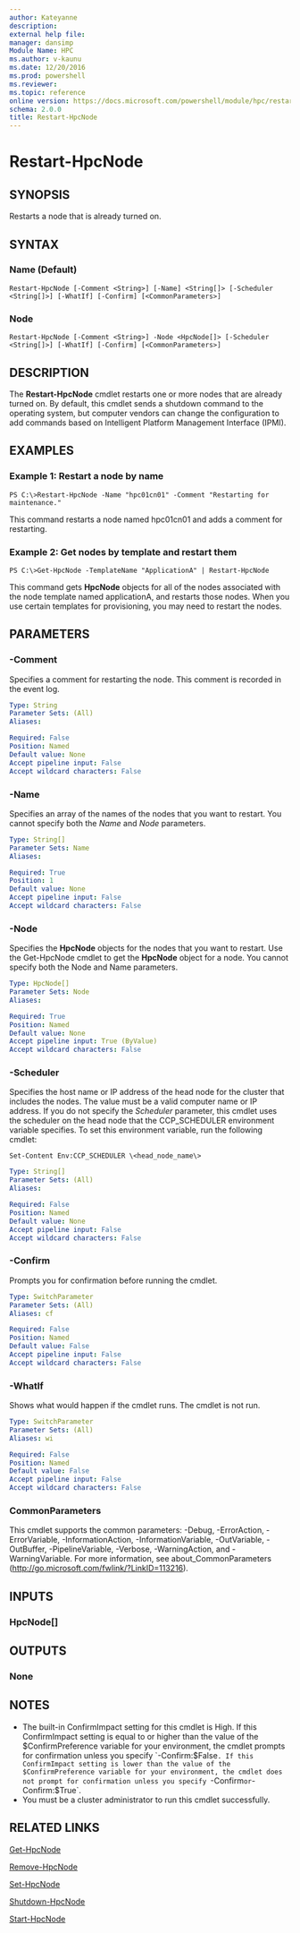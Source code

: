 ```yaml
---
author: Kateyanne
description: 
external help file: 
manager: dansimp
Module Name: HPC
ms.author: v-kaunu
ms.date: 12/20/2016
ms.prod: powershell
ms.reviewer: 
ms.topic: reference
online version: https://docs.microsoft.com/powershell/module/hpc/restart-hpcnode?view=windowsserver2012r2-ps&wt.mc_id=ps-gethelp
schema: 2.0.0
title: Restart-HpcNode
---
```


# Restart-HpcNode

## SYNOPSIS
Restarts a node that is already turned on.

## SYNTAX

### Name (Default)
```
Restart-HpcNode [-Comment <String>] [-Name] <String[]> [-Scheduler <String[]>] [-WhatIf] [-Confirm] [<CommonParameters>]
```

### Node
```
Restart-HpcNode [-Comment <String>] -Node <HpcNode[]> [-Scheduler <String[]>] [-WhatIf] [-Confirm] [<CommonParameters>]
```

## DESCRIPTION
The **Restart-HpcNode** cmdlet restarts one or more nodes that are already turned on.
By default, this cmdlet sends a shutdown command to the operating system, but computer vendors can change the configuration to add commands based on Intelligent Platform Management Interface (IPMI).

## EXAMPLES

### Example 1: Restart a node by name
```
PS C:\>Restart-HpcNode -Name "hpc01cn01" -Comment "Restarting for maintenance."
```

This command restarts a node named hpc01cn01 and adds a comment for restarting.

### Example 2: Get nodes by template and restart them
```
PS C:\>Get-HpcNode -TemplateName "ApplicationA" | Restart-HpcNode
```

This command gets **HpcNode** objects for all of the nodes associated with the node template named applicationA, and restarts those nodes.
When you use certain templates for provisioning, you may need to restart the nodes.

## PARAMETERS

### -Comment
Specifies a comment for restarting the node.
This comment is recorded in the event log.

```yaml
Type: String
Parameter Sets: (All)
Aliases:

Required: False
Position: Named
Default value: None
Accept pipeline input: False
Accept wildcard characters: False
```

### -Name
Specifies an array of the names of the nodes that you want to restart.
You cannot specify both the *Name* and *Node* parameters.

```yaml
Type: String[]
Parameter Sets: Name
Aliases:

Required: True
Position: 1
Default value: None
Accept pipeline input: False
Accept wildcard characters: False
```

### -Node
Specifies the **HpcNode** objects for the nodes that you want to restart.
Use the Get-HpcNode cmdlet to get the **HpcNode** object for a node.
You cannot specify both the Node and Name parameters.

```yaml
Type: HpcNode[]
Parameter Sets: Node
Aliases:

Required: True
Position: Named
Default value: None
Accept pipeline input: True (ByValue)
Accept wildcard characters: False
```

### -Scheduler
Specifies the host name or IP address of the head node for the cluster that includes the nodes.
The value must be a valid computer name or IP address.
If you do not specify the *Scheduler* parameter, this cmdlet uses the scheduler on the head node that the CCP_SCHEDULER environment variable specifies.
To set this environment variable, run the following cmdlet:

`Set-Content Env:CCP_SCHEDULER \<head_node_name\>`

```yaml
Type: String[]
Parameter Sets: (All)
Aliases:

Required: False
Position: Named
Default value: None
Accept pipeline input: False
Accept wildcard characters: False
```

### -Confirm
Prompts you for confirmation before running the cmdlet.

```yaml
Type: SwitchParameter
Parameter Sets: (All)
Aliases: cf

Required: False
Position: Named
Default value: False
Accept pipeline input: False
Accept wildcard characters: False
```

### -WhatIf
Shows what would happen if the cmdlet runs.
The cmdlet is not run.

```yaml
Type: SwitchParameter
Parameter Sets: (All)
Aliases: wi

Required: False
Position: Named
Default value: False
Accept pipeline input: False
Accept wildcard characters: False
```

### CommonParameters
This cmdlet supports the common parameters: -Debug, -ErrorAction, -ErrorVariable, -InformationAction, -InformationVariable, -OutVariable, -OutBuffer, -PipelineVariable, -Verbose, -WarningAction, and -WarningVariable. For more information, see about_CommonParameters (http://go.microsoft.com/fwlink/?LinkID=113216).

## INPUTS

### HpcNode[]

## OUTPUTS

### None

## NOTES
* The built-in ConfirmImpact setting for this cmdlet is High. If this ConfirmImpact setting is equal to or higher than the value of the $ConfirmPreference variable for your environment, the cmdlet prompts for confirmation unless you specify `-Confirm:$False`. If this ConfirmImpact setting is lower than the value of the $ConfirmPreference variable for your environment, the cmdlet does not prompt for confirmation unless you specify `-Confirm` or `-Confirm:$True`.
* You must be a cluster administrator to run this cmdlet successfully.

## RELATED LINKS

[Get-HpcNode](./Get-HpcNode.md)

[Remove-HpcNode](./Remove-HpcNode.md)

[Set-HpcNode](./Set-HpcNode.md)

[Shutdown-HpcNode](./Shutdown-HpcNode.md)

[Start-HpcNode](./Start-HpcNode.md)
